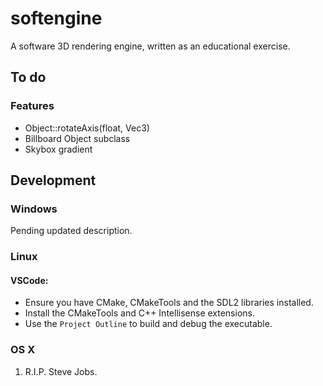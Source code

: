 # softengine
A software 3D rendering engine, written as an educational exercise.

## To do

### Features

* Object::rotateAxis(float, Vec3)
* Billboard Object subclass
* Skybox gradient

## Development

### Windows

Pending updated description.

### Linux

#### VSCode:
- Ensure you have CMake, CMakeTools and the SDL2 libraries installed.
- Install the CMakeTools and C++ Intellisense extensions.
- Use the `Project Outline` to build and debug the executable.

### OS X
1. R.I.P. Steve Jobs.